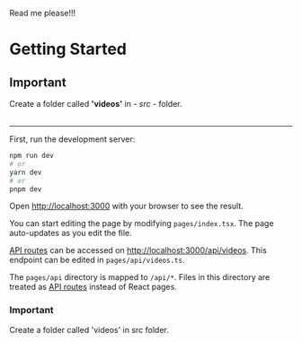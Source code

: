 Read me please!!!

# Getting Started
## Important

Create a folder called **'videos'** in - *src* - folder.
<br>
<br>
___
First, run the development server:

```bash
npm run dev
# or
yarn dev
# or
pnpm dev
```
Open [http://localhost:3000](http://localhost:3000) with your browser to see the result.

You can start editing the page by modifying `pages/index.tsx`. The page auto-updates as you edit the file.

[API routes](https://nextjs.org/docs/api-routes/introduction) can be accessed on [http://localhost:3000/api/videos](http://localhost:3000/api/videos). This endpoint can be edited in `pages/api/videos.ts`.

The `pages/api` directory is mapped to `/api/*`. Files in this directory are treated as [API routes](https://nextjs.org/docs/api-routes/introduction) instead of React pages.

### Important

Create a folder called 'videos' in src folder.
